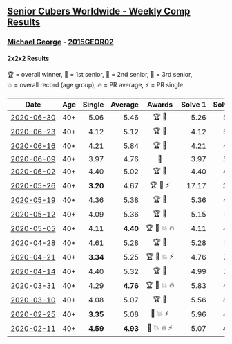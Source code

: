 <style>table {white-space: nowrap;}</style>

## [Senior Cubers Worldwide - Weekly Comp Results](/scw-comp/results/)
### [Michael George](README.md) - [2015GEOR02](https://www.worldcubeassociation.org/persons/2015GEOR02?event=222)
#### 2x2x2 Results

<span style="white-space: nowrap;">🏆 = overall winner</span>, <span style="white-space: nowrap;">🥇 = 1st senior</span>, <span style="white-space: nowrap;">🥈 = 2nd senior</span>, <span style="white-space: nowrap;">🥉 = 3rd senior</span>, <span style="white-space: nowrap;">💥 = overall record (age group)</span>, <span style="white-space: nowrap;">🔥 = PR average</span>, <span style="white-space: nowrap;">⚡ = PR single</span>.

| Date | Age | Single | Average | Awards | Solve 1 | Solve 2 | Solve 3 | Solve 4 | Solve 5 | Video |
| :--: | :--: | --: | --: | :--: | --: | --: | --: | --: | --: | :-- |
| [2020-06-30](../../results/2020-06-30/222.md) | 40+ | 5.06 | 5.46 | 🏆 🥇 | 5.26 | 5.37 | 5.75 | 8.60 | 5.06 | [Link](https://www.facebook.com/events/679860472562391?view=permalink&id=680653352483103) |
| [2020-06-23](../../results/2020-06-23/222.md) | 40+ | 4.12 | 5.12 | 🏆 🥇 | 4.12 | 5.47 | 5.22 | 5.88 | 4.67 | [Link](https://www.facebook.com/events/722150235200875?view=permalink&id=725758831506682) |
| [2020-06-16](../../results/2020-06-16/222.md) | 40+ | 4.21 | 5.84 | 🏆 🥇 | 4.21 | 4.70 | 7.90 | 18.30 | 4.91 | [Link](https://www.facebook.com/events/604103587178706?view=permalink&id=604280157161049) |
| [2020-06-09](../../results/2020-06-09/222.md) | 40+ | 3.97 | 4.76 | 🥇 | 3.97 | 5.04 | DNF | 5.10 | 4.14 | [Link](https://www.facebook.com/michael.george.545/videos/10213779804129654) |
| [2020-06-02](../../results/2020-06-02/222.md) | 40+ | 4.40 | 5.02 | 🏆 🥇 | 4.40 | 4.81 | 14.16 | 5.40 | 4.84 | [Link](https://www.facebook.com/events/3373950429496747?view=permalink&id=3376936499198140) |
| [2020-05-26](../../results/2020-05-26/222.md) | 40+ | **3.20** | 4.67 | 🏆 🥇 ⚡ | 17.17 | **3.20** | 4.44 | 5.23 | 4.34 | [Link](https://www.facebook.com/events/688407551989463?view=permalink&id=691880678308817) |
| [2020-05-19](../../results/2020-05-19/222.md) | 40+ | 4.36 | 5.38 | 🏆 🥇 | 5.36 | 4.91 | 4.36 | 8.05 | 5.88 | [Link](https://www.facebook.com/events/1880761498725633?view=permalink&id=1881845941950522) |
| [2020-05-12](../../results/2020-05-12/222.md) | 40+ | 4.09 | 5.36 | 🏆 🥇 | 5.15 | DNF | 4.37 | 6.55 | 4.09 | [Link](https://www.facebook.com/events/546188069600739?view=permalink&id=550183102534569) |
| [2020-05-05](../../results/2020-05-05/222.md) | 40+ | 4.11 | **4.40** | 🏆 🥇 💥 🔥 | 4.11 | 4.45 | 4.54 | 4.20 | 5.04 | [Link](https://www.facebook.com/events/3313106775587396?view=permalink&id=3315206338710773) |
| [2020-04-28](../../results/2020-04-28/222.md) | 40+ | 4.61 | 5.28 | 🏆 🥇 | 5.28 | DNF | 4.99 | 4.61 | 5.56 | [Link](https://www.facebook.com/events/535188653858103?view=permalink&id=535313977178904) |
| [2020-04-21](../../results/2020-04-21/222.md) | 40+ | **3.34** | 5.25 | 🏆 🥇 💥 ⚡ | 4.76 | 7.35 | 4.08 | 6.91 | **3.34** | [Link](https://www.facebook.com/events/880278499062375?view=permalink&id=884150692008489) |
| [2020-04-14](../../results/2020-04-14/222.md) | 40+ | 4.40 | 5.32 | 🏆 🥇 | 4.99 | 7.69 | 4.96 | 6.02 | 4.40 | [Link](https://www.facebook.com/events/982619255468618?view=permalink&id=983676138696263) |
| [2020-03-31](../../results/2020-03-31/222.md) | 40+ | 4.29 | **4.76** | 🏆 🥇 💥 🔥 | 5.83 | 4.29 | 4.88 | 4.86 | 4.54 | [Link](https://www.facebook.com/events/637372103486119?view=permalink&id=637382556818407) |
| [2020-03-10](../../results/2020-03-10/222.md) | 40+ | 4.08 | 5.07 | 🏆 🥇 | 5.56 | 8.23 | 4.08 | 4.88 | 4.78 | [Link](https://www.facebook.com/events/654143022005686?view=permalink&id=654212128665442) |
| [2020-02-25](../../results/2020-02-25/222.md) | 40+ | **3.35** | 5.08 | 🥇 💥 ⚡ | 5.96 | 4.45 | 5.96 | 4.82 | **3.35** | [Link](https://www.facebook.com/events/2972213492840148?view=permalink&id=2972679519460212) |
| [2020-02-11](../../results/2020-02-11/222.md) | 40+ | **4.59** | **4.93** | 🥇 💥 🔥 ⚡ | 5.07 | **4.59** | 7.67 | 4.98 | 4.74 | [Link](https://www.facebook.com/events/176704156956327?view=permalink&id=178424350117641) |


<!-- Global site tag (gtag.js) - Google Analytics -->
<script async src="https://www.googletagmanager.com/gtag/js?id=UA-86348435-3"></script>
<script>window.dataLayer = window.dataLayer || []; function gtag() {dataLayer.push(arguments);} gtag('js', new Date()); gtag('config', 'UA-86348435-3');</script>
